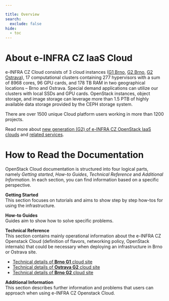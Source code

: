 ```yaml
---

title: Overview
search:
  exclude: false
hide:
  - toc
---
```


# About e-INFRA CZ IaaS Cloud

e-INFRA CZ Cloud consists of 3 cloud instances ([G1 Brno](./technical-reference/brno-g1-site/index.md), [G2 Brno](./technical-reference/brno-g2-site/index.md), [G2 Ostrava](./technical-reference/ostrava-g2-site/index.md)), 17 computational clusters containing 277 hypervisors with a sum of 8968 cores, 96 GPU cards, and 178 TB RAM in two geographical locations –⁠⁠⁠ Brno and Ostrava. Special demand applications can utilize our clusters with local SSDs and GPU cards. OpenStack instances, object storage, and image storage can leverage more than 1.5 PTB of highly available data storage provided by the CEPH storage system.

There are over 1500 unique Cloud platform users working in more than 1200 projects.

Read more about [new generation (G2) of e-INFRA CZ OpenStack IaaS clouds](./technical-reference/why-g2-cloud.md) and [related services][readmore].

# How to Read the Documentation

OpenStack Cloud documentation is structured into four logical parts, namely *Getting started*, *How-to Guides*, *Technical Reference* and *Additional Information*. In each section, you can find information based on a specific perspective.

**Getting Started**   
This section focuses on tutorials and aims to show step by step how-tos for using the infrastructure.

**How-to Guides**   
Guides aim to show how to solve specific problems.

**Technical Reference**   
This section contains mainly operational information about the e-INFRA CZ Openstack Cloud (definition of flavors, networking policy, OpenStack internals) that could be necessary when deploying an infrastructure in Brno or Ostrava site.

  * [Technical details of **Brno G1** cloud site][tech-g1-brno]   
  * [Technical details of **Ostrava G2** cloud site][tech-g2-ost]   
  * [Technical details of **Brno G2** cloud site][tech-g2-brno]

**Additional Information**   
This section describes further information and problems that users can approach when using e-INFRA CZ Openstack Cloud.

[readmore]: https://www.cerit-sc.cz/infrastructure-services/data-processing/cloud-service
[tech-g1-brno]: ./technical-reference/brno-g1-site/
[tech-g2-ost]: ./technical-reference/ostrava-g2-site/
[tech-g2-brno]: ./technical-reference/brno-g2-site/
